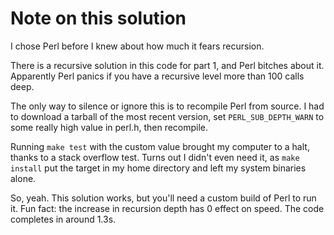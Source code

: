 # Note on this solution

I chose Perl before I knew about how much it fears recursion.

There is a recursive solution in this code for part 1, and Perl bitches about it. Apparently Perl panics if you have a recursive level more than 100 calls deep.

The only way to silence or ignore this is to recompile Perl from source. I had to download a tarball of the most recent version, set `PERL_SUB_DEPTH_WARN` to some really high value in perl.h, then recompile.

Running `make test` with the custom value brought my computer to a halt, thanks to a stack overflow test. Turns out I didn't even need it, as `make install` put the target in my home directory and left my system binaries alone.

So, yeah. This solution works, but you'll need a custom build of Perl to run it. Fun fact: the increase in recursion depth has 0 effect on speed. The code completes in around 1.3s.

